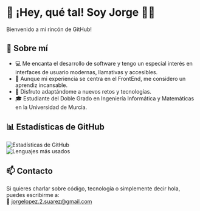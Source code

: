 # 👋 ¡Hey, qué tal! Soy Jorge 👨‍💻  

Bienvenido a mi rincón de GitHub!

## 🚀 Sobre mí  
- 💻 Me encanta el desarrollo de software y tengo un especial interés en interfaces de usuario modernas, llamativas y accesibles.  
- 🎨 Aunque mi experiencia se centra en el FrontEnd, me considero un aprendiz incansable.
- 🔄 Disfruto adaptándome a nuevos retos y tecnologías.
- 🎓 Estudiante del Doble Grado en Ingeniería Informática y Matemáticas en la Universidad de Murcia.  

## 📊 Estadísticas de GitHub  
![Estadísticas de GitHub](https://github-readme-stats.vercel.app/api?username=tu-usuario&show_icons=true&theme=radical)  
![Lenguajes más usados](https://github-readme-stats.vercel.app/api/top-langs/?username=tu-usuario&layout=compact&theme=radical)  

## 📫 Contacto  
Si quieres charlar sobre código, tecnología o simplemente decir hola, puedes escribirme a:  
📩 jorgelopez.2.suarez@gmail.com
